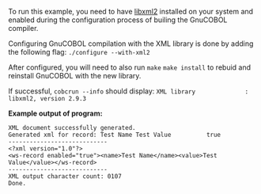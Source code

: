 To run this example, you need to have [libxml2](https://github.com/GNOME/libxml2) installed on your system 
and enabled during the configuration process of builing the GnuCOBOL compiler. 


Configuring GnuCOBOL compilation with the XML library is done by adding the following flag: ```./configure --with-xml2```


After configured, you will need to also run ```make``` ```make install``` to rebuid and reinstall GnuCOBOL with the new library.


If successful, ```cobcrun --info``` should display:
```XML library              : libxml2, version 2.9.3```


**Example output of program:**
```
XML document successfully generated.
Generated xml for record: Test Name Test Value          true 
----------------------------
<?xml version="1.0"?>
<ws-record enabled="true"><name>Test Name</name><value>Test Value</value></ws-record>
----------------------------
XML output character count: 0107
Done.
```

